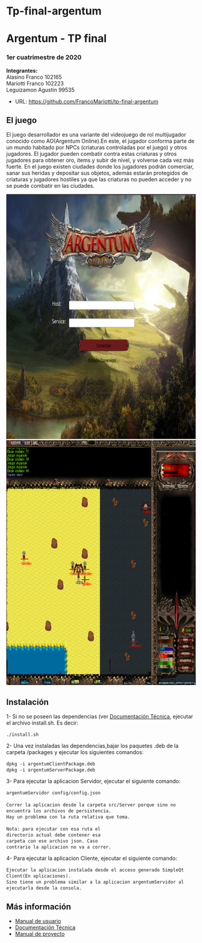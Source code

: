 # Tp-final-argentum

# Argentum - TP final
### 1er cuatrimestre de 2020

**Integrantes:** \
    Alasino Franco 102165\
    Mariotti Franco 102223\
    Leguizamon Agustin 99535

    
* URL: https://github.com/FrancoMariotti/tp-final-argentum      

## El juego

El juego desarrollador es una variante del videojuego de rol multijugador conocido como AO(Argentum Online).En este, el jugador conforma parte de un mundo habitado por NPCs (criaturas controladas por el juego) y otros jugadores. El jugador pueden combatir contra estas criaturas y otros jugadores para obtener oro, items y subir de nivel, y volverse cada vez más fuerte. En el juego existen ciudades donde los jugadores podrán comerciar, sanar sus heridas y depositar sus objetos, además estarán protegidos de criaturas y jugadores hostiles ya que las criaturas no pueden acceder y no se puede combatir en las ciudades.

<img src="https://github.com/FrancoMariotti/tp-final-argentum/blob/master/resources/pantalla_ingreso.png" width="852" height="651">

<img src="https://github.com/FrancoMariotti/tp-final-argentum/blob/master/resources/pantalla_juego.png" width="852" height="651">


## Instalación

1- Si no se poseen las dependencias (ver [Documentación Técnica](https://github.com/FrancoMariotti/tp-final-argentum/tree/master/Documentos/Documentacion%20Tecnica.pdf), ejecutar el archivo
install.sh.​ Es decir: 
```
./install.sh
```

2- Una​ ​vez​ ​instaladas​ ​las​ ​dependencias,​bajar los paquetes .deb de la carpeta /packages y ejecutar los siguientes comandos:
```
dpkg -i argentumClientPackage.deb
dpkg -i argentumServerPackage.deb
```

3- Para ejecutar la aplicacion Servidor, ejecutar el siguiente comando:
```
argentumServidor config/config.json

Correr la aplicacion desde la carpeta src/Server porque sino no encuentra los archivos de persistencia.
Hay un problema con la ruta relativa que toma.

Nota: para ejecutar con esa ruta el 
directorio actual debe contener esa 
carpeta con ese archivo json. Caso 
contrario la aplicacion no va a correr.
```

4- Para ejecutar la aplicacion Cliente, ejecutar el siguiente comando:
```
Ejecutar la aplicacion instalada desde el acceso generado SimpleQt Client(En aplicaciones).
Sino tiene un problema similar a la aplicacion argentumServidor al ejecutarla desde la consola.
```

## Más información
- [Manual de usuario](https://github.com/FrancoMariotti/tp-final-argentum/tree/master/Documentos/Manual%20de%20Usuario.pdf)
- [Documentación Técnica](https://github.com/FrancoMariotti/tp-final-argentum/tree/master/Documentos/Documentacion%20Tecnica.pdf)
- [Manual de proyecto](https://github.com/FrancoMariotti/tp-final-argentum/tree/master/Documentos/Manual%20de%20Proyecto.pdf)
